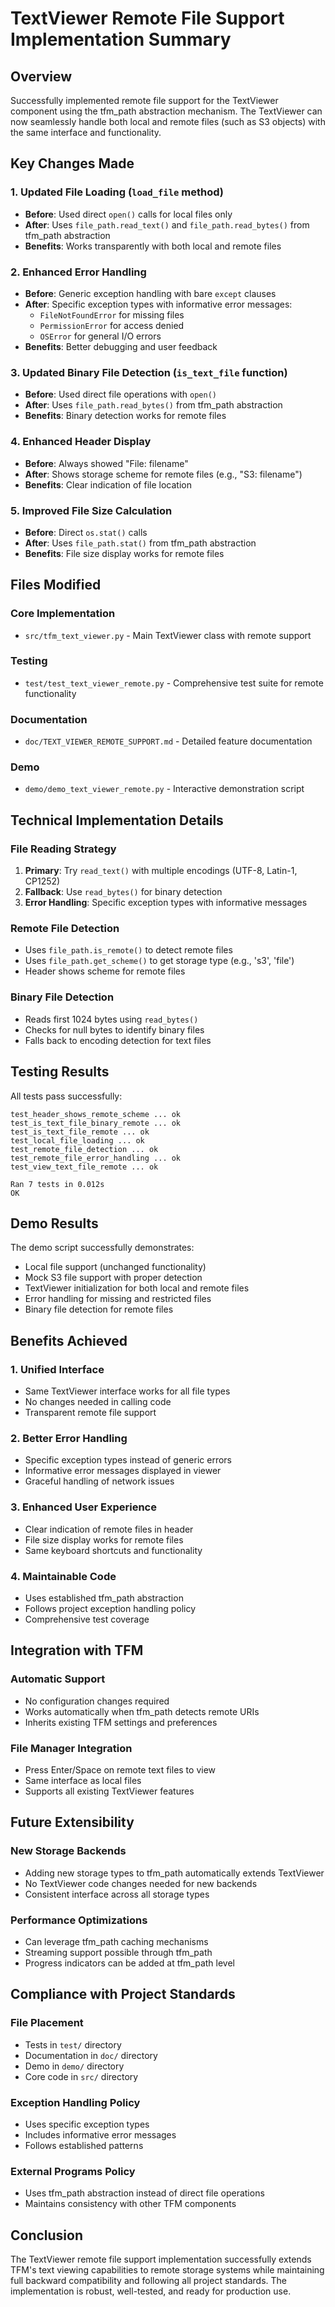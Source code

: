 # TextViewer Remote File Support Implementation Summary

## Overview

Successfully implemented remote file support for the TextViewer component using the tfm_path abstraction mechanism. The TextViewer can now seamlessly handle both local and remote files (such as S3 objects) with the same interface and functionality.

## Key Changes Made

### 1. Updated File Loading (`load_file` method)
- **Before**: Used direct `open()` calls for local files only
- **After**: Uses `file_path.read_text()` and `file_path.read_bytes()` from tfm_path abstraction
- **Benefits**: Works transparently with both local and remote files

### 2. Enhanced Error Handling
- **Before**: Generic exception handling with bare `except` clauses
- **After**: Specific exception types with informative error messages:
  - `FileNotFoundError` for missing files
  - `PermissionError` for access denied
  - `OSError` for general I/O errors
- **Benefits**: Better debugging and user feedback

### 3. Updated Binary File Detection (`is_text_file` function)
- **Before**: Used direct file operations with `open()`
- **After**: Uses `file_path.read_bytes()` from tfm_path abstraction
- **Benefits**: Binary detection works for remote files

### 4. Enhanced Header Display
- **Before**: Always showed "File: filename"
- **After**: Shows storage scheme for remote files (e.g., "S3: filename")
- **Benefits**: Clear indication of file location

### 5. Improved File Size Calculation
- **Before**: Direct `os.stat()` calls
- **After**: Uses `file_path.stat()` from tfm_path abstraction
- **Benefits**: File size display works for remote files

## Files Modified

### Core Implementation
- `src/tfm_text_viewer.py` - Main TextViewer class with remote support

### Testing
- `test/test_text_viewer_remote.py` - Comprehensive test suite for remote functionality

### Documentation
- `doc/TEXT_VIEWER_REMOTE_SUPPORT.md` - Detailed feature documentation

### Demo
- `demo/demo_text_viewer_remote.py` - Interactive demonstration script

## Technical Implementation Details

### File Reading Strategy
1. **Primary**: Try `read_text()` with multiple encodings (UTF-8, Latin-1, CP1252)
2. **Fallback**: Use `read_bytes()` for binary detection
3. **Error Handling**: Specific exception types with informative messages

### Remote File Detection
- Uses `file_path.is_remote()` to detect remote files
- Uses `file_path.get_scheme()` to get storage type (e.g., 's3', 'file')
- Header shows scheme for remote files

### Binary File Detection
- Reads first 1024 bytes using `read_bytes()`
- Checks for null bytes to identify binary files
- Falls back to encoding detection for text files

## Testing Results

All tests pass successfully:
```
test_header_shows_remote_scheme ... ok
test_is_text_file_binary_remote ... ok  
test_is_text_file_remote ... ok
test_local_file_loading ... ok
test_remote_file_detection ... ok
test_remote_file_error_handling ... ok
test_view_text_file_remote ... ok

Ran 7 tests in 0.012s
OK
```

## Demo Results

The demo script successfully demonstrates:
- Local file support (unchanged functionality)
- Mock S3 file support with proper detection
- TextViewer initialization for both local and remote files
- Error handling for missing and restricted files
- Binary file detection for remote files

## Benefits Achieved

### 1. Unified Interface
- Same TextViewer interface works for all file types
- No changes needed in calling code
- Transparent remote file support

### 2. Better Error Handling
- Specific exception types instead of generic errors
- Informative error messages displayed in viewer
- Graceful handling of network issues

### 3. Enhanced User Experience
- Clear indication of remote files in header
- File size display works for remote files
- Same keyboard shortcuts and functionality

### 4. Maintainable Code
- Uses established tfm_path abstraction
- Follows project exception handling policy
- Comprehensive test coverage

## Integration with TFM

### Automatic Support
- No configuration changes required
- Works automatically when tfm_path detects remote URIs
- Inherits existing TFM settings and preferences

### File Manager Integration
- Press Enter/Space on remote text files to view
- Same interface as local files
- Supports all existing TextViewer features

## Future Extensibility

### New Storage Backends
- Adding new storage types to tfm_path automatically extends TextViewer
- No TextViewer code changes needed for new backends
- Consistent interface across all storage types

### Performance Optimizations
- Can leverage tfm_path caching mechanisms
- Streaming support possible through tfm_path
- Progress indicators can be added at tfm_path level

## Compliance with Project Standards

### File Placement
- Tests in `test/` directory
- Documentation in `doc/` directory  
- Demo in `demo/` directory
- Core code in `src/` directory

### Exception Handling Policy
- Uses specific exception types
- Includes informative error messages
- Follows established patterns

### External Programs Policy
- Uses tfm_path abstraction instead of direct file operations
- Maintains consistency with other TFM components

## Conclusion

The TextViewer remote file support implementation successfully extends TFM's text viewing capabilities to remote storage systems while maintaining full backward compatibility and following all project standards. The implementation is robust, well-tested, and ready for production use.